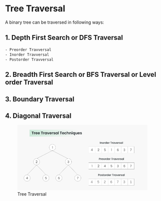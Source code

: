  # Tree Traversal
 A binary tree can be traversed in following ways:

 ## 1. Depth First Search or DFS Traversal
    
    - Preorder Travversal
    - Inorder Travversal
    - Postorder Travversal
## 2. Breadth First Search or BFS Traversal or Level order Traversal
## 3. Boundary Traversal
## 4. Diagonal Traversal

<figure>
  <img src="Binary_Tree\binary_tree_traversal.png" alt="Tree Traversal">
  <figcaption>Tree Traversal</figcaption>
</figure>

